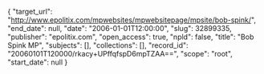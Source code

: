 {
  "target_url": "http://www.epolitix.com/mpwebsites/mpwebsitepage/mpsite/bob-spink/", 
  "end_date": null, 
  "date": "2006-01-01T12:00:00", 
  "slug": 32899335, 
  "publisher": "epolitix.com", 
  "open_access": true, 
  "npld": false, 
  "title": "Bob Spink MP", 
  "subjects": [], 
  "collections": [], 
  "record_id": "20060101T120000/rkacy+UPffqfspD6mpTZAA==", 
  "scope": "root", 
  "start_date": null
}

